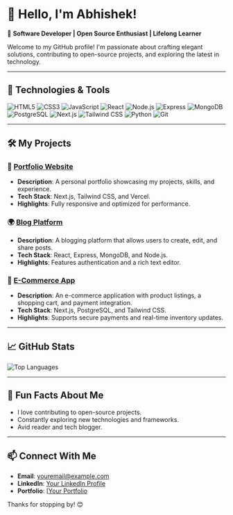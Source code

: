 # 👋 Hello, I'm Abhishek!

🎯 **Software Developer | Open Source Enthusiast | Lifelong Learner**

Welcome to my GitHub profile! I'm passionate about crafting elegant solutions, contributing to open-source projects, and exploring the latest in technology.

---

## 🔧 Technologies & Tools
![HTML5](https://img.shields.io/badge/-HTML5-E34F26?logo=html5&logoColor=white&style=flat)
![CSS3](https://img.shields.io/badge/-CSS3-1572B6?logo=css3&logoColor=white&style=flat)
![JavaScript](https://img.shields.io/badge/-JavaScript-F7DF1E?logo=javascript&logoColor=black&style=flat)
![React](https://img.shields.io/badge/-React-61DAFB?logo=react&logoColor=black&style=flat)
![Node.js](https://img.shields.io/badge/-Node.js-339933?logo=node.js&logoColor=white&style=flat)
![Express](https://img.shields.io/badge/-Express-000000?logo=express&logoColor=white&style=flat)
![MongoDB](https://img.shields.io/badge/-MongoDB-47A248?logo=mongodb&logoColor=white&style=flat)
![PostgreSQL](https://img.shields.io/badge/-PostgreSQL-336791?logo=postgresql&logoColor=white&style=flat)
![Next.js](https://img.shields.io/badge/-Next.js-000000?logo=next.js&logoColor=white&style=flat)
![Tailwind CSS](https://img.shields.io/badge/-TailwindCSS-06B6D4?logo=tailwindcss&logoColor=white&style=flat)
![Python](https://img.shields.io/badge/-Python-3776AB?logo=python&logoColor=white&style=flat)
![Git](https://img.shields.io/badge/-Git-F05032?logo=git&logoColor=white&style=flat)

---

## 🛠️ My Projects
### 🌟 [Portfolio Website](https://github.com/Abhi22shek/portfolio) 
- **Description**: A personal portfolio showcasing my projects, skills, and experience.
- **Tech Stack**: Next.js, Tailwind CSS, and Vercel.
- **Highlights**: Fully responsive and optimized for performance.

### 🌍 [Blog Platform](https://github.com/Abhi22shek/blog-platform)
- **Description**: A blogging platform that allows users to create, edit, and share posts.
- **Tech Stack**: React, Express, MongoDB, and Node.js.
- **Highlights**: Features authentication and a rich text editor.

### 🚀 [E-Commerce App](https://github.com/Abhi22shek/e-commerce-app)
- **Description**: An e-commerce application with product listings, a shopping cart, and payment integration.
- **Tech Stack**: Next.js, PostgreSQL, and Tailwind CSS.
- **Highlights**: Supports secure payments and real-time inventory updates.

---

## 📈 GitHub Stats

![Top Languages](https://github-readme-stats.vercel.app/api/top-langs/?username=Abhi22shek&layout=compact&theme=radical)

---

## 🌟 Fun Facts About Me
- I love contributing to open-source projects.
- Constantly exploring new technologies and frameworks.
- Avid reader and tech blogger.

---

## 📫 Connect With Me
- **Email**: [youremail@example.com](mailto:youremail@example.com)
- **LinkedIn**: [Your LinkedIn Profile](https://www.linkedin.com/in/YourLinkedIn)
- **Portfolio**: [[Your Portfolio](https://yourportfolio.com](https://portfolio-abhi22sheks-projects.vercel.app/))

Thanks for stopping by! 😊
